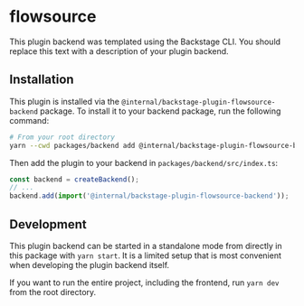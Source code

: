 # flowsource

This plugin backend was templated using the Backstage CLI. You should replace this text with a description of your plugin backend.

## Installation

This plugin is installed via the `@internal/backstage-plugin-flowsource-backend` package. To install it to your backend package, run the following command:

```bash
# From your root directory
yarn --cwd packages/backend add @internal/backstage-plugin-flowsource-backend
```

Then add the plugin to your backend in `packages/backend/src/index.ts`:

```ts
const backend = createBackend();
// ...
backend.add(import('@internal/backstage-plugin-flowsource-backend'));
```

## Development

This plugin backend can be started in a standalone mode from directly in this
package with `yarn start`. It is a limited setup that is most convenient when
developing the plugin backend itself.

If you want to run the entire project, including the frontend, run `yarn dev` from the root directory.
